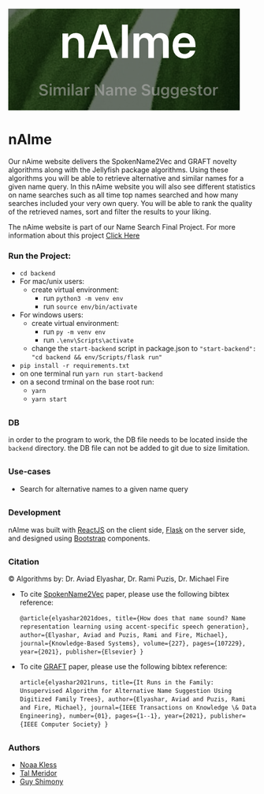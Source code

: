 ![logo](https://github.com/noaakl/naime-app/blob/main/src/images/nAIme.png)

# nAIme
Our nAime website delivers the SpokenName2Vec and GRAFT novelty algorithms along with the Jellyfish package algorithms.
Using these algorithms you will be able to retrieve alternative and similar names for a given name query.
In this nAime website you will also see different statistics on name searches such as all time top names searched and how many searches included your very own query.
You will be able to rank the quality of the retrieved names, sort and filter the results to your liking.

The nAime website is part of our Name Search Final Project.
For more information about this project [Click Here](https://github.com/noaakl/Final_Project_Names)

### Run the Project:
- `cd backend`
- For mac/unix users:
    - create virtual environment:
        - run `python3 -m venv env`
        - run `source env/bin/activate`
- For windows users:
    - create virtual environment:
        - run `py -m venv env`
        - run `.\env\Scripts\activate`
    - change the `start-backend` script in package.json to `"start-backend": "cd backend && env/Scripts/flask run"`
- `pip install -r requirements.txt`
- on one terminal run `yarn run start-backend`
- on a second trminal on the base root run:
    - `yarn`
    - `yarn start`

##

### DB

in order to the program to work, the DB file needs to be located inside the `backend` directory.
the DB file can not be added to git due to size limitation.

##

### Use-cases

- Search for alternative names to a given name query

##

### Development

nAIme was built with [ReactJS](https://reactjs.org) on the client side, [Flask](https://flask.palletsprojects.com/en/2.0.x/) on the server side, and designed using [Bootstrap](https://react-bootstrap.github.io/) components.

##

### Citation


&copy; Algorithms by: Dr. Aviad Elyashar, Dr. Rami Puzis, Dr. Michael Fire


- To cite [SpokenName2Vec](https://doi.org/10.1109/TKDE.2021.3096670) paper, please use the following bibtex reference:

    `@article{elyashar2021does,
  title={How does that name sound? Name representation learning using accent-specific speech generation},
  author={Elyashar, Aviad and Puzis, Rami and Fire, Michael},
  journal={Knowledge-Based Systems},
  volume={227},
  pages={107229},
  year={2021},
  publisher={Elsevier}
}`    

- To cite [GRAFT](https://doi.org/10.1016/j.knosys.2021.107229) paper, please use the following bibtex reference:

    `article{elyashar2021runs,
  title={It Runs in the Family: Unsupervised Algorithm for Alternative Name Suggestion Using Digitized Family Trees},
  author={Elyashar, Aviad and Puzis, Rami and Fire, Michael},
  journal={IEEE Transactions on Knowledge \& Data Engineering},
  number={01},
  pages={1--1},
  year={2021},
  publisher={IEEE Computer Society}
}`    

##

### Authors

- [Noaa Kless](https://github.com/noaakl)
- [Tal Meridor](https://github.com/talmeri)
- [Guy Shimony](https://github.com/guyshimony)
